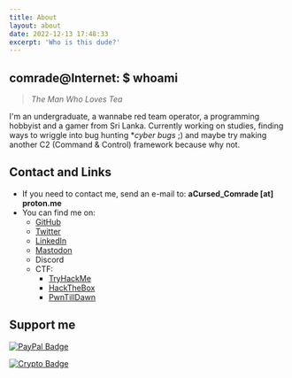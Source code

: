 ```yaml
---
title: About
layout: about
date: 2022-12-13 17:48:33
excerpt: 'Who is this dude?'
---
```

## comrade@Internet: $ whoami

> *The Man Who Loves Tea*

I'm an undergraduate, a wannabe red team operator, a programming hobbyist and a gamer from Sri Lanka. Currently working on studies, finding ways to wriggle into bug hunting **cyber bugs* ;) and maybe try making another C2 (Command & Control) framework because why not.

## Contact and Links

- If you need to contact me, send an e-mail to: **aCursed_Comrade [at] proton.me**
- You can find me on:
  - [GitHub](https://github.com/aCursedComrade)
  - [Twitter](https://twitter.com/aCursed_Comrade)
  - [LinkedIn](https://www.linkedin.com/in/loshana-aloka/)
  - [Mastodon](https://wetdry.world/@aCursedComrade)
  - Discord
  - CTF:
    - [TryHackMe](https://tryhackme.com/p/aCursedComrade)
    - [HackTheBox](https://app.hackthebox.com/profile/719962)
    - [PwnTillDawn](https://online.pwntilldawn.com/Achievements/3351)

## Support me

[![PayPal Badge](https://img.shields.io/badge/Paypal-Donate-blue?style=flat-square&logo=paypal)](https://www.paypal.com/donate/?hosted_button_id=KCTQXYCRTMRGJ)

[![Crypto Badge](https://img.shields.io/badge/Crypto-Donate-blue?style=flat-square&logo=monero)](https://trocador.app/anonpay/?ticker_to=xmr&network_to=Mainnet&address=84y7YtrP4xTMGBMKfy4EcgF3woKLzxK9GFamBsWsAN9gPoH6eVsDbcfSnA5CeXUaHBGBJYtu6JpLcQWsd89bJdExPbgg3qq&donation=True&name=Loshana+Aloka&description=Thank+you+%3A%29&email=aCursed_Comrade@proton.me&ref=OcWCE4CwFy&ticker_from=xmr&network_from=Mainnet&bgcolor=True)

